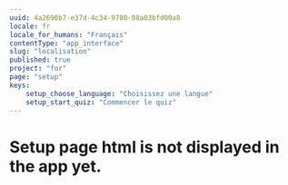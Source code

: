 ```yaml
---
uuid: 4a2690b7-e37d-4c34-9780-08a03bfd00a8
locale: fr
locale_for_humans: "Français"
contentType: "app_interface"
slug: "localisation"
published: true
project: "for"
page: "setup"
keys:
    setup_choose_language: "Choisissez une langue"
    setup_start_quiz: "Commencer le quiz"
---
```

# Setup page html is not displayed in the app yet.
